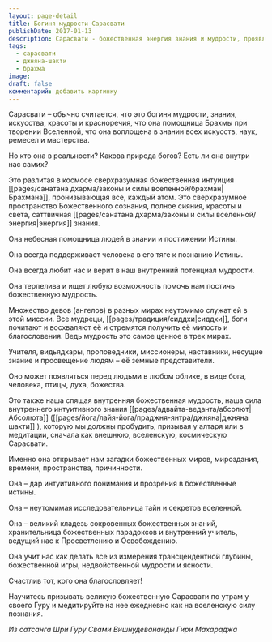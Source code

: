 ```yaml
---
layout: page-detail
title: Богиня мудрости Cарасвати
publishDate: 2017-01-13
description: Сарасвати - божественная энергия знания и мудрости, проявляющаяся как космическая интуиция Брахмана и внутренняя джняна-шакти человека. Она поддерживает стремление к истине, открывает тайны мироздания и ведёт к просветлению. Призывается в медитации как вселенская сила познания.
tags:
  - сарасвати
  - джняна-шакти
  - брахма
image: 
draft: false
комментарий: добавить картинку
---
```


Сарасвати – обычно считается, что это богиня мудрости, знания, искусства, красоты и красноречия, что она помощница Брахмы при творении Вселенной, что она воплощена в знании всех искусств, наук, ремесел и мастерства. 

Но кто она в реальности? Какова природа богов? Есть ли она внутри нас самих?

Это разлитая в космосе сверхразумная божественная интуиция [[pages/санатана дхарма/законы и силы вселенной/брахман|Брахмана]], пронизывающая все, каждый атом. Это сверхразумное пространство Божественного сознания, полное сияния, красоты и света, саттвичная [[pages/санатана дхарма/законы и силы вселенной/энергия|энергия]] знания.

Она небесная помощница людей в знании и постижении Истины.

Она всегда поддерживает человека в его тяге к познанию Истины.

Она всегда любит нас и верит в наш внутренний потенциал мудрости.

Она терпелива и ищет любую возможность помочь нам постичь божественную мудрость.

Множество девов (ангелов) в разных мирах неутомимо служат ей в этой миссии. Все мудрецы, [[pages/традиция/сиддхи|сиддхи]], боги почитают и восхваляют её и стремятся получить её милость и благословения. Ведь мудрость это самое ценное в трех мирах.

Учителя, видьядхары, проповедники, миссионеры, наставники, несущие знание и просвещение людям – её земные представители.

Оно может появляться перед людьми в любом облике, в виде бога, человека, птицы, духа, божества.

Это также наша спящая внутренняя божественная мудрость, наша сила внутреннего интуитивного знания [[pages/адвайта-веданта/абсолют|Абсолюта]] ([[pages/йога/лайя-йога/праджня-янтра/джняна|джняна шакти]] ), которую мы должны пробудить, призывая у алтаря или в медитации, сначала как внешнюю, вселенскую, космическую Сарасвати.

Именно она открывает нам загадки божественных миров, мироздания, времени, пространства, причинности.

Она – дар интуитивного понимания и прозрения в божественные истины.

Она – неутомимая исследовательница тайн и секретов вселенной.

Она – великий кладезь сокровенных божественных знаний, хранительница божественных парадоксов и внутренний учитель, ведущий нас к Просветлению и Освобождению.

Она учит нас как делать все из измерения трансцендентной глубины, божественной игры, недвойственной мудрости и ясности.

Счастлив тот, кого она благословляет!

Научитесь призывать великую божественную Сарасвати по утрам у своего Гуру и медитируйте на нее ежедневно как на вселенскую силу познания.

*Из сатсанга Шри Гуру Свами Вишнудевананды Гири Махараджа*
